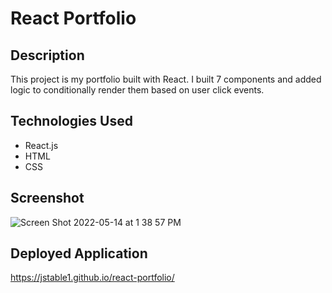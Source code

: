 # React Portfolio

## Description
This project is my portfolio built with React. I built 7 components and added logic to conditionally render them based on user click events.

## Technologies Used
  * React.js
  * HTML
  * CSS

## Screenshot
![Screen Shot 2022-05-14 at 1 38 57 PM](https://user-images.githubusercontent.com/95373448/168446129-5f56d309-5b0c-48fc-93f1-ff7cc0427063.png)

## Deployed Application
https://jstable1.github.io/react-portfolio/
